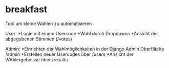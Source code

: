 # breakfast
Tool um kleine Wahlen zu automatisieren

User:
*Login mit einem Usercode
*Wahl durch Dropdowns
*Ansicht der abgegebenen Stimmen (/votes)

Admin:
*Einrichten der Wahlmöglichkeiten in der Django Admin Oberfläche /admin
*Erstellen neuer Usercodes über /users
*Ansicht der WAhlergebnisse über /results
